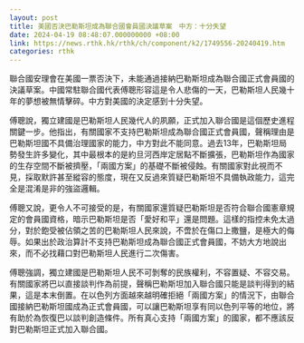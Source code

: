 ```yaml
---
layout: post
title: 美國否決巴勒斯坦成為聯合國會員國決議草案　中方：十分失望
date: 2024-04-19 08:48:07.000000000 +08:00
link: https://news.rthk.hk/rthk/ch/component/k2/1749556-20240419.htm
categories: rthk
---
```


聯合國安理會在美國一票否決下，未能通過接納巴勒斯坦成為聯合國正式會員國的決議草案。中國常駐聯合國代表傅聰形容這是令人悲傷的一天，巴勒斯坦人民幾十年的夢想被無情擊碎。中方對美國的決定感到十分失望。

傅聰說，獨立建國是巴勒斯坦人民幾代人的夙願，正式加入聯合國是這個歷史進程關鍵一步。他指出，有關國家不支持巴勒斯坦成為聯合國正式會員國，聲稱理由是巴勒斯坦國不具備治理國家的能力，中方對此不能同意。過去13年，巴勒斯坦局勢發生許多變化，其中最根本的是約旦河西岸定居點不斷擴張，巴勒斯坦作為國家的生存空間不斷被擠壓，「兩國方案」的基礎不斷被侵蝕。有關國家對此視而不見，採取默許甚至縱容的態度，現在又反過來質疑巴勒斯坦不具備執政能力，這完全是混淆是非的強盜邏輯。

傅聰又說，更令人不可接受的是，有關國家還質疑巴勒斯坦是否符合聯合國憲章規定的會員國資格，暗示巴勒斯坦是否「愛好和平」還是問題。這樣的指控未免太過分，對於飽受被佔領之苦的巴勒斯坦人民來說，不啻於在傷口上撒鹽，是極大的侮辱。如果出於政治算計不支持巴勒斯坦成為聯合國正式會員國，不妨大方地說出來，而不必找藉口對巴勒斯坦人民進行二次傷害。

傅聰強調，獨立建國是巴勒斯坦人民不可剝奪的民族權利，不容置疑、不容交易。有關國家將巴以直接談判作為前提，聲稱巴勒斯坦加入聯合國只能是談判得到的結果，這是本末倒置。在以色列方面越來越明確拒絕「兩國方案」的情況下，由聯合國接納巴勒斯坦國成為正式會員國，可以讓巴勒斯坦享有同以色列平等的地位，將有助於為恢復巴以談判創造條件。所有真心支持「兩國方案」的國家，都不應該反對巴勒斯坦正式加入聯合國。
